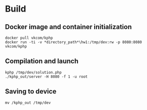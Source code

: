 # Build

## Docker image and container initialization
```
docker pull vkcom/kphp
docker run -ti -v *directory_path*\hw1:/tmp/dev:rw -p 8080:8080 vkcom/kphp
```

## Compilation and launch
```
kphp /tmp/dev/solution.php
./kphp_out/server -H 8080 -f 1 -u root
```

## Saving to device
```
mv /kphp_out /tmp/dev
```
